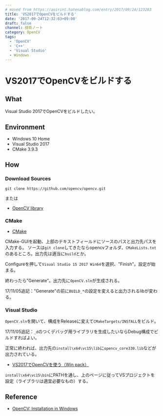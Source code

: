 ```yaml
---
# moved from https://aoirint.hatenablog.com/entry/2017/09/24/123203
title: 'VS2017でOpenCVをビルドする'
date: '2017-09-24T12:32:03+09:00'
draft: false
channel: 技術ノート
category: OpenCV
tags:
  - 'OpenCV'
  - 'C++'
  - 'Visual Studio'
  - Windows
---
```

# VS2017でOpenCVをビルドする

## What

Visual Studio 2017でOpenCVをビルドしたい。

## Environment

- Windows 10 Home
- Visual Studio 2017
- CMake 3.9.3

## How

### Download Sources

```shell
git clone https://github.com/opencv/opencv.git
```

または

- [OpenCV library](http://opencv.org/)

### CMake

- [CMake](https://cmake.org/)

CMake-GUIを起動、上部のテキストフィールドにソースのパスと出力先パスを入力する。
ソースは`git clone`してきたならopencvフォルダ、`CMakeLists.txt`のあるところ。出力先は適当に`build`とか。

Configureを押して`Visual Studio 15 2017 Win64`を選択、"Finish"。設定が始まる。

終わったら"Generate"。出力先に`OpenCV.sln`が生成される。

17/11/05追記："Generate"の前に`BUILD_*`の設定を変えると出力されるlibが変わる。

### Visual Studio

`OpenCV.sln`を開いて、構成をReleaseに変えて`CMakeTargets/INSTALL`をビルド。

17/11/05追記：`_d`のつくデバッグ用ライブラリを生成したいならDebug構成でビルドすればよい。

正常に終われば、出力先の`install\x64\vc15\lib`に`opencv_core330.lib`などが出力されている。

- [VS2017でOpenCVを使う（Win pack）](https://blog.aoirint.com/entry/2017/opencv_vs2017/)

`install\x64\vc15\bin`にPATHを通し、上のページに従ってVSプロジェクトを設定（ライブラリは適宜必要なもの）する。

## Reference

- [OpenCV: Installation in Windows](http://docs.opencv.org/3.3.0/d3/d52/tutorial_windows_install.html)
